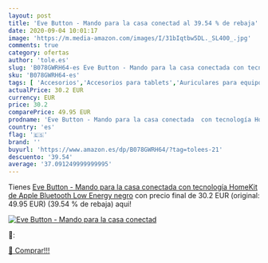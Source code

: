 ```yaml
---
layout: post
title: 'Eve Button - Mando para la casa conectad al 39.54 % de rebaja'
date: 2020-09-04 10:01:17
image: 'https://m.media-amazon.com/images/I/31bIqtbw5DL._SL400_.jpg'
comments: true
category: ofertas
author: 'tole.es'
slug: 'B078GWRH64-es Eve Button - Mando para la casa conectada con tecnología...'
sku: 'B078GWRH64-es'
tags: [ 'Accesorios','Accesorios para tablets','Auriculares para equipo de audio','Auriculares y accesorios','Electrónica','Electrónica para moto','Electrónica para vehículos','Fundas blandas para tablets','Fundas para tablets','Informática','Smartwatches','Soportes para moto','Tecnología para vestir','apple', ]
actualPrice: 30.2 EUR
currency: EUR
price: 30.2
comparePrice: 49.95 EUR
prodname: 'Eve Button - Mando para la casa conectada  con tecnología HomeKit de Apple  Bluetooth Low Energy  negro'
country: 'es'
flag: '🇪🇸'
brand: ''
buyurl: 'https://www.amazon.es/dp/B078GWRH64/?tag=tolees-21'
descuento: '39.54'
average: '37.091249999999995'
---
```


Tienes [Eve Button - Mando para la casa conectada  con tecnología HomeKit de Apple  Bluetooth Low Energy  negro](https://www.amazon.es/dp/B078GWRH64/?tag=tolees-21) con precio final de  30.2 EUR (original: 49.95 EUR) (39.54 %  de rebaja) aqui!

[![Eve Button - Mando para la casa conectad](https://m.media-amazon.com/images/I/31bIqtbw5DL._SL400_.jpg)](https://www.amazon.es/dp/B078GWRH64/?tag=tolees-21)

🔎:


[🛒 Comprar!!!](https://www.amazon.es/dp/B078GWRH64/?tag=tolees-21)
